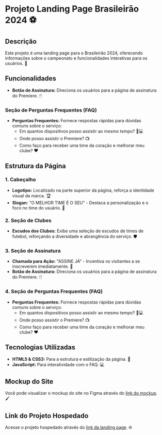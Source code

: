 # Projeto Landing Page Brasileirão 2024 ⚽

## Descrição
Este projeto é uma landing page para o Brasileirão 2024, oferecendo informações sobre o campeonato e funcionalidades interativas para os usuários. 📅

## Funcionalidades

- **Botão de Assinatura:** Direciona os usuários para a página de assinatura do Premiere. 🖱️

### Seção de Perguntas Frequentes (FAQ)
- **Perguntas Frequentes:** Fornece respostas rápidas para dúvidas comuns sobre o serviço:
  - Em quantos dispositivos posso assistir ao mesmo tempo? 📱💻
  - Onde posso assistir o Premiere? 📺
  - Como faço para receber uma time da coração e melhorar meu clube? ❤️

## Estrutura da Página

### 1. Cabeçalho
- **Logotipo:** Localizado na parte superior da página, reforça a identidade visual da marca. 🏆
- **Slogan:** "O MELHOR TIME É O SEU" - Destaca a personalização e o foco no time do usuário. 🥇

### 2. Seção de Clubes
- **Escudos dos Clubes:** Exibe uma seleção de escudos de times de futebol, reforçando a diversidade e abrangência do serviço. 🛡️

### 3. Seção de Assinatura
- **Chamada para Ação:** "ASSINE JÁ" - Incentiva os visitantes a se inscreverem imediatamente. 📝
- **Botão de Assinatura:** Direciona os usuários para a página de assinatura do Premiere. 🖱️

### 4. Seção de Perguntas Frequentes (FAQ)
- **Perguntas Frequentes:** Fornece respostas rápidas para dúvidas comuns sobre o serviço:
  - Em quantos dispositivos posso assistir ao mesmo tempo? 📱💻
  - Onde posso assistir o Premiere? 📺
  - Como faço para receber uma time da coração e melhorar meu clube? ❤️

## Tecnologias Utilizadas

- **HTML5 & CSS3:** Para a estrutura e estilização da página. 🎨
- **JavaScript:** Para interatividade com o FAQ. 💻

## Mockup do Site

Você pode visualizar o mockup do site no Figma através do [link do mockup](https://www.figma.com/design/bBikugka58ByDqE6g1eXzi/BRASILEIRAO?node-id=0-1&t=Tz7BNlaGf4WRqqOH-1). 🖌️

## Link do Projeto Hospedado

Acesse o projeto hospedado através do [link da landing page](https://landing-page-brasileirao.vercel.app/). 🌐
